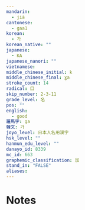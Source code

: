 ```yaml
---
mandarin:
  - jiā
cantonese:
  - gaa1
korean:
  - 가
korean_native: ""
japanese:
  - KA
japanese_nanori: ""
vietnamese:
middle_chinese_initial: k
middle_chinese_final: ɣa
stroke_count: 14
radical: 口
skip_number: 2-3-11
grade_level: 名
pos: ""
english:
  - good
羅馬字: ga
韓文: 가
joyo_level: 日本人名用漢字
hsk_level: ""
hanmun_edu_level: ""
danayo_id: 8339
mc_id: 663
graphemic_classification: 加
stand_in: "FALSE"
aliases:
---
```


# Notes
